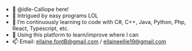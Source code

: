 - 👋 @idle-Calliope here!
- 👀 Intrigued by easy programs LOL 
- 🌱 I’m continuously learning to code with C#, C++, Java, Python, Php, React, Typescript, etc.
- 💞️ Using this platform to learn/improve where I can
- 📫 Email: ellaine.fontB@gmail.com / ellaineellie19@gmail.com

<!---
idle-Calliope/idle-Calliope is a ✨ special ✨ repository because its `README.md` (this file) appears on your GitHub profile.
You can click the Preview link to take a look at your changes.
--->
